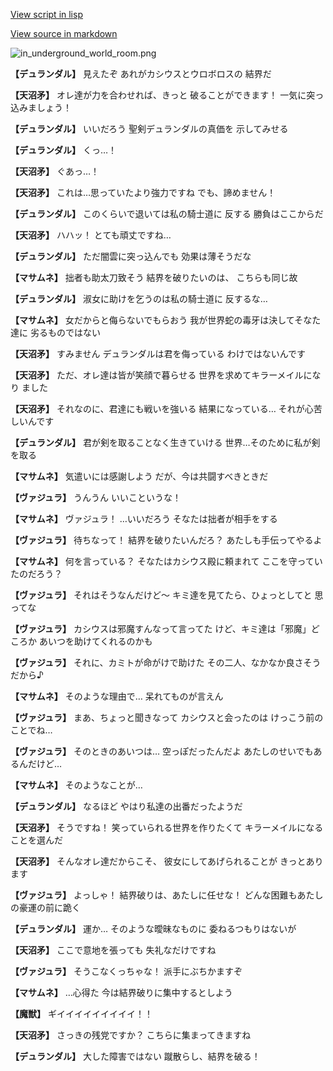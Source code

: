 [View script in lisp](../scripts/210112041.txt)

[View source in markdown](210112041.md)

![in_underground_world_room.png](../images/backgrounds/in_underground_world_room.png)

**【デュランダル】**
見えたぞ
あれがカシウスとウロボロスの
結界だ

**【天沼矛】**
オレ達が力を合わせれば、きっと
破ることができます！
一気に突っ込みましょう！

**【デュランダル】**
いいだろう
聖剣デュランダルの真価を
示してみせる

**【デュランダル】**
くっ…！

**【天沼矛】**
ぐあっ…！

**【天沼矛】**
これは…思っていたより強力ですね
でも、諦めません！

**【デュランダル】**
このくらいで退いては私の騎士道に
反する
勝負はここからだ

**【天沼矛】**
ハハッ！
とても頑丈ですね…

**【デュランダル】**
ただ闇雲に突っ込んでも
効果は薄そうだな

**【マサムネ】**
拙者も助太刀致そう
結界を破りたいのは、
こちらも同じ故

**【デュランダル】**
淑女に助けを乞うのは私の騎士道に
反するな…

**【マサムネ】**
女だからと侮らないでもらおう
我が世界蛇の毒牙は決してそなた達に
劣るものではない

**【天沼矛】**
すみません
デュランダルは君を侮っている
わけではないんです

**【天沼矛】**
ただ、オレ達は皆が笑顔で暮らせる
世界を求めてキラーメイルになり
ました

**【天沼矛】**
それなのに、君達にも戦いを強いる
結果になっている…
それが心苦しいんです

**【デュランダル】**
君が剣を取ることなく生きていける
世界…そのために私が剣を取る

**【マサムネ】**
気遣いには感謝しよう
だが、今は共闘すべきときだ

**【ヴァジュラ】**
うんうん
いいこというな！

**【マサムネ】**
ヴァジュラ！
…いいだろう
そなたは拙者が相手をする

**【ヴァジュラ】**
待ちなって！
結界を破りたいんだろ？
あたしも手伝ってやるよ

**【マサムネ】**
何を言っている？
そなたはカシウス殿に頼まれて
ここを守っていたのだろう？

**【ヴァジュラ】**
それはそうなんだけど～
キミ達を見てたら、ひょっとしてと
思ってな

**【ヴァジュラ】**
カシウスは邪魔すんなって言ってた
けど、キミ達は「邪魔」どころか
あいつを助けてくれるのかも

**【ヴァジュラ】**
それに、カミトが命がけで助けた
その二人、なかなか良さそうだから♪

**【マサムネ】**
そのような理由で…
呆れてものが言えん

**【ヴァジュラ】**
まあ、ちょっと聞きなって
カシウスと会ったのは
けっこう前のことでね…

**【ヴァジュラ】**
そのときのあいつは…
空っぽだったんだよ
あたしのせいでもあるんだけど…

**【マサムネ】**
そのようなことが…

**【デュランダル】**
なるほど
やはり私達の出番だったようだ

**【天沼矛】**
そうですね！
笑っていられる世界を作りたくて
キラーメイルになることを選んだ

**【天沼矛】**
そんなオレ達だからこそ、
彼女にしてあげられることが
きっとあります

**【ヴァジュラ】**
よっしゃ！
結界破りは、あたしに任せな！
どんな困難もあたしの豪運の前に跪く

**【デュランダル】**
運か…
そのような曖昧なものに
委ねるつもりはないが

**【天沼矛】**
ここで意地を張っても
失礼なだけですね

**【ヴァジュラ】**
そうこなくっちゃな！
派手にぶちかますぞ

**【マサムネ】**
…心得た
今は結界破りに集中するとしよう

**【魔獣】**
ギイイイイイイイイイ！！

**【天沼矛】**
さっきの残党ですか？
こちらに集まってきますね

**【デュランダル】**
大した障害ではない
蹴散らし、結界を破る！